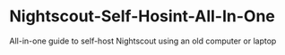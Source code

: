 # Nightscout-Self-Hosint-All-In-One
All-in-one guide to self-host Nightscout using an old computer or laptop
